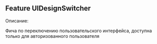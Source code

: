 ## Feature UIDesignSwitcher

Описание:

Фича по переключению пользовательского интерфейса, доступна только для авторизованного пользователя
